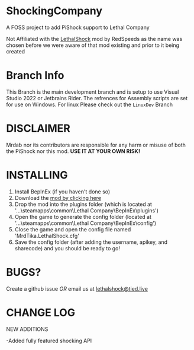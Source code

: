 # ShockingCompany
A FOSS project to add PiShock support to Lethal Company

Not Affiliated with the [LethalShock](https://github.com/RedSpeeds/LethalShock) mod by RedSpeeds as the name was chosen before we were aware of that mod existing and prior to it being created   

# Branch Info

This Branch is the main development branch and is setup to use Visual Studio 2022 or Jetbrains Rider. The refrences for Assembly scripts are set for use on Windows. For linux Please check out the `LinuxDev` Branch

# DISCLAIMER
Mrdab nor its contributors are responsible for any harm or misuse of both the PiShock nor this mod. **USE IT AT YOUR OWN RISK!**

# INSTALLING

1. Install BepInEx (if you haven't done so)
2. Download the [mod by clicking here](https://github.com/Mrdabup/LethalShock/releases/download/Release/LethalShock.dll)
3. Drop the mod into the plugins folder (which is located at '...\steamapps\common\Lethal Company\BepInEx\plugins')
4. Open the game to generate the config folder (located at '...\steamapps\common\Lethal Company\BepInEx\config')
5. Close the game and open the config file named 'MrdTika.LethalShock.cfg'
6. Save the config folder (after adding the username, apikey, and sharecode) and you should be ready to go!

# BUGS?

Create a github issue *OR* email us at lethalshock@tied.live

# CHANGE LOG


NEW ADDITIONS

-Added fully featured shocking API

